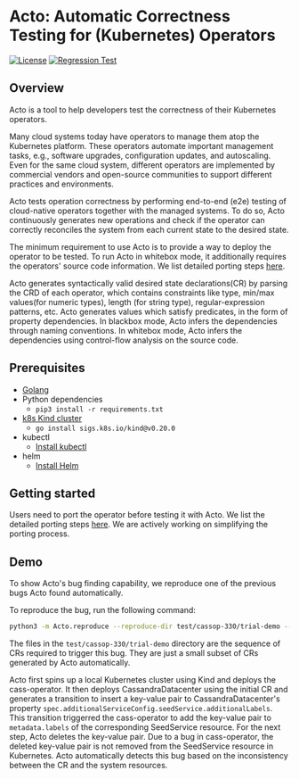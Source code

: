 # Acto: Automatic Correctness Testing for (Kubernetes) Operators
[![License](https://img.shields.io/badge/License-Apache_2.0-blue.svg)](https://opensource.org/licenses/Apache-2.0)
[![Regression Test](https://github.com/xlab-uiuc/acto/actions/workflows/unittest.yaml/badge.svg)](https://github.com/xlab-uiuc/acto/actions/workflows/unittest.yaml)


## Overview
Acto is a tool to help developers test the correctness of their Kubernetes operators.

Many cloud systems today have operators to manage them atop the Kubernetes platform.
These operators automate important management
tasks, e.g., software upgrades, configuration updates, and autoscaling.
Even for the same cloud system, different operators
are implemented by commercial vendors and open-source
communities to support different practices and environments.

Acto tests operation correctness by performing end-to-end (e2e) testing of cloud-native operators together with the managed systems. 
To do so, Acto continuously generates new operations and
check if the operator can correctly reconciles the system from each current state to the desired state.

The minimum requirement to use Acto is to provide a way to deploy the operator to be tested.
To run Acto in whitebox mode, it additionally requires the operators' source code information.
We list detailed porting steps [here](docs/port.md).

Acto generates syntactically valid desired state declarations(CR) by parsing the CRD of each operator, 
  which contains constraints like type, min/max values(for numeric types), length (for string type), regular-expression patterns, etc.
Acto generates values which satisfy predicates, in the form of property dependencies. 
In blackbox mode, Acto infers the dependencies through naming conventions. 
In whitebox mode, Acto infers the dependencies using control-flow analysis on the source code.

## Prerequisites
- [Golang](https://go.dev/doc/install)
- Python dependencies
    - `pip3 install -r requirements.txt`
- [k8s Kind cluster](https://kind.sigs.k8s.io/)  
    - `go install sigs.k8s.io/kind@v0.20.0`
- kubectl
    - [Install kubectl](https://kubernetes.io/docs/tasks/tools/install-kubectl-linux/)
- helm
    - [Install Helm](https://helm.sh/docs/intro/install/)

## Getting started

Users need to port the operator before testing it with Acto.
We list the detailed porting steps [here](https://github.com/xlab-uiuc/Acto/blob/main/docs/port.md).
We are actively working on simplifying the porting process.

## Demo
To show Acto's bug finding capability, we reproduce one of the previous bugs Acto found automatically.

To reproduce the bug, run the following command:
```sh
python3 -m Acto.reproduce --reproduce-dir test/cassop-330/trial-demo --config data/cass-operator/config.json
```
The files in the `test/cassop-330/trial-demo` directory are the sequence of CRs required to trigger
  this bug.
They are just a small subset of CRs generated by Acto automatically.

Acto first spins up a local Kubernetes cluster using Kind and deploys the cass-operator.
It then deploys CassandraDatacenter using the initial CR and 
  generates a transition to insert a key-value pair to CassandraDatacenter's property
  `spec.additionalServiceConfig.seedService.additionalLabels`.
This transition triggerred the cass-operator to add the key-value pair to `metadata.labels` of 
  the corresponding SeedService resource.
For the next step, Acto deletes the key-value pair. 
Due to a bug in cass-operator, the deleted key-value pair
  is not removed from the SeedService resource in Kubernetes.
Acto automatically detects this bug based on the inconsistency between the CR and the system resources.